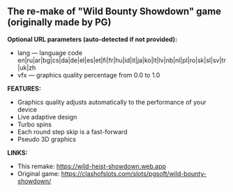 ## The re-make of "Wild Bounty Showdown" game (originally made by PG)  

**Optional URL parameters (auto-detected if not provided):**  
- lang — language code en|ru|ar|bg|cs|da|de|el|es|et|fi|fr|hu|id|it|ja|ko|lt|lv|nb|nl|pl|ro|sk|sl|sv|tr|uk|zh
- vfx — graphics quality percentage from 0.0 to 1.0
  
**FEATURES:**  
- Graphics quality adjusts automatically to the performance of your device  
- Live adaptive design
- Turbo spins
- Each round step skip is a fast-forward  
- Pseudo 3D graphics  
  
**LINKS:**  
- This remake:  https://wild-heist-showdown.web.app
- Original game: https://clashofslots.com/slots/pgsoft/wild-bounty-showdown/